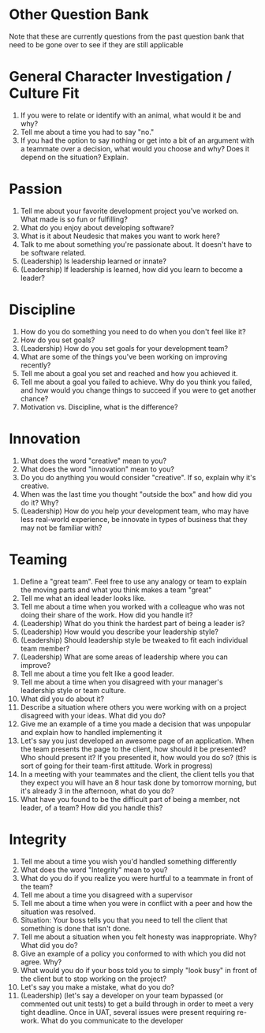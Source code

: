 
# Other Question Bank

Note that these are currently questions from the past question bank that need to be gone over to see if they are still applicable

# General Character Investigation / Culture Fit

1. If you were to relate or identify with an animal, what would it be and why?
2. Tell me about a time you had to say &quot;no.&quot;
3. If you had the option to say nothing or get into a bit of an argument with a teammate over a decision, what would you choose and why? Does it depend on the situation? Explain.

# Passion

1. Tell me about your favorite development project you&#39;ve worked on. What made is so fun or fulfilling?
2. What do you enjoy about developing software?
3. What is it about Neudesic that makes you want to work here?
4. Talk to me about something you&#39;re passionate about. It doesn&#39;t have to be software related.
5. (Leadership) Is leadership learned or innate?
6. (Leadership) If leadership is learned, how did you learn to become a leader?

# Discipline

1. How do you do something you need to do when you don&#39;t feel like it?
2. How do you set goals?
3. (Leadership) How do you set goals for your development team?
4. What are some of the things you&#39;ve been working on improving recently?
5. Tell me about a goal you set and reached and how you achieved it.
6. Tell me about a goal you failed to achieve. Why do you think you failed, and how would you change things to succeed if you were to get another chance?
7. Motivation vs. Discipline, what is the difference?

# Innovation

1. What does the word &quot;creative&quot; mean to you?
2. What does the word &quot;innovation&quot; mean to you?
3. Do you do anything you would consider &quot;creative&quot;. If so, explain why it&#39;s creative.
4. When was the last time you thought &quot;outside the box&quot; and how did you do it? Why?
5. (Leadership) How do you help your development team, who may have less real-world experience, be innovate in types of business that they may not be familiar with?

# Teaming

1. Define a &quot;great team&quot;. Feel free to use any analogy or team to explain the moving parts and what you think makes a team &quot;great&quot;
2. Tell me what an ideal leader looks like.
3. Tell me about a time when you worked with a colleague who was not doing their share of the work. How did you handle it?
4. (Leadership) What do you think the hardest part of being a leader is?
5. (Leadership) How would you describe your leadership style?
6. (Leadership) Should leadership style be tweaked to fit each individual team member?
7. (Leadership) What are some areas of leadership where you can improve?
8. Tell me about a time you felt like a good leader.
9. Tell me about a time when you disagreed with your manager&#39;s leadership style or team culture.
  1. What did you do about it?
10. Describe a situation where others you were working with on a project disagreed with your ideas. What did you do?
11. Give me an example of a time you made a decision that was unpopular and explain how to handled implementing it
12. Let&#39;s say you just developed an awesome page of an application. When the team presents the page to the client, how should it be presented? Who should present it? If you presented it, how would you do so? (this is sort of going for their team-first attitude. Work in progress)
13. In a meeting with your teammates and the client, the client tells you that they expect you will have an 8 hour task done by tomorrow morning, but it&#39;s already 3 in the afternoon, what do you do?
14. What have you found to be the difficult part of being a member, not leader, of a team? How did you handle this?

# Integrity

1. Tell me about a time you wish you&#39;d handled something differently
2. What does the word &quot;Integrity&quot; mean to you?
3. What do you do if you realize you were hurtful to a teammate in front of the team?
4. Tell me about a time you disagreed with a supervisor
5. Tell me about a time when you were in conflict with a peer and how the situation was resolved.
6. Situation: Your boss tells you that you need to tell the client that something is done that isn&#39;t done.
7. Tell me about a situation when you felt honesty was inappropriate. Why? What did you do?
8. Give an example of a policy you conformed to with which you did not agree. Why?
9. What would you do if your boss told you to simply &quot;look busy&quot; in front of the client but to stop working on the project?
10. Let&#39;s say you make a mistake, what do you do?
11. (Leadership) (let&#39;s say a developer on your team bypassed (or commented out unit tests) to get a build through in order to meet a very tight deadline. Once in UAT, several issues were present requiring re-work. What do you communicate to the developer
